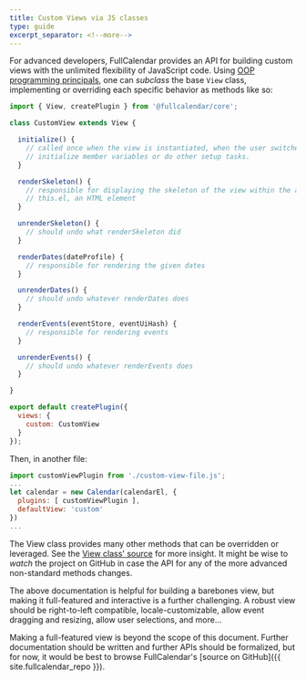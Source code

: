 ```yaml
---
title: Custom Views via JS classes
type: guide
excerpt_separator: <!--more-->
---
```


For advanced developers, FullCalendar provides an API for building custom views with the unlimited flexibility of JavaScript code.<!--more--> Using [OOP programming principals](http://en.wikipedia.org/wiki/Object-oriented_programming), one can *subclass* the base `View` class, implementing or overriding each specific behavior as methods like so:

```js
import { View, createPlugin } from '@fullcalendar/core';

class CustomView extends View {

  initialize() {
    // called once when the view is instantiated, when the user switches to the view.
    // initialize member variables or do other setup tasks.
  }

  renderSkeleton() {
    // responsible for displaying the skeleton of the view within the already-defined
    // this.el, an HTML element
  }

  unrenderSkeleton() {
    // should undo what renderSkeleton did
  }

  renderDates(dateProfile) {
    // responsible for rendering the given dates
  }

  unrenderDates() {
    // should undo whatever renderDates does
  }

  renderEvents(eventStore, eventUiHash) {
    // responsible for rendering events
  }

  unrenderEvents() {
    // should undo whatever renderEvents does
  }

}

export default createPlugin({
  views: {
    custom: CustomView
  }
});
```

Then, in another file:

```js
import customViewPlugin from './custom-view-file.js';
...
let calendar = new Calendar(calendarEl, {
  plugins: [ customViewPlugin ],
  defaultView: 'custom'
})
...
```

The View class provides many other methods that can be overridden or leveraged. See the [View class' source](https://github.com/fullcalendar/fullcalendar/blob/master/src/View.ts) for more insight. It might be wise to *watch* the project on GitHub in case the API for any of the more advanced non-standard methods changes.

The above documentation is helpful for building a barebones view, but making it full-featured and interactive is a further challenging. A robust view should be right-to-left compatible, locale-customizable, allow event dragging and resizing, allow user selections, and more...

Making a full-featured view is beyond the scope of this document. Further documentation should be written and further APIs should be formalized, but for now, it would be best to browse FullCalendar's [source on GitHub]({{ site.fullcalendar_repo }}).
